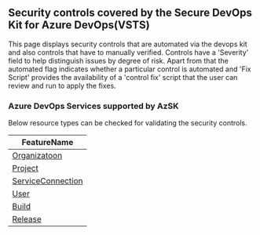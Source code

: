 ## Security controls covered by the Secure DevOps Kit for Azure DevOps(VSTS)

This page displays security controls that are automated via the devops kit and also controls that have to manually verified. Controls have a 'Severity' field to help distinguish issues by degree of risk. Apart from that the automated flag indicates whether a particular control is automated and 'Fix Script' provides the availability of  a 'control fix' script that the user can review and run to apply the fixes. 

### Azure DevOps Services supported by AzSK

Below resource types can be checked for validating the security controls. 

|FeatureName|
|---|
|[Organizatoon](Feature/Organizaiton.md)|
|[Project](Feature/Project.md)|
|[ServiceConnection](Feature/ServiceConnection.md)|
|[User](Feature/User.md)|
|[Build](Feature/Build.md)|
|[Release](Feature/Release.md)|
